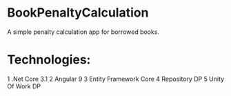 # BookPenaltyCalculation
A simple penalty calculation app for borrowed books.

# Technologies:
1 .Net Core 3.1
2 Angular 9
3 Entity Framework Core
4 Repository DP
5 Unity Of Work DP
